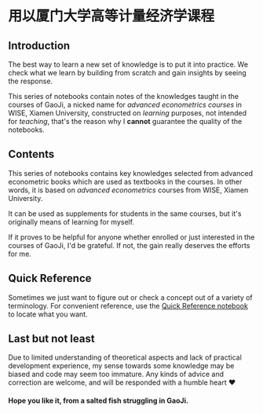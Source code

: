 # 用以厦门大学高等计量经济学课程

## Introduction

The best way to learn a new set of knowledge is to put it into practice. We check what we learn by building from scratch and gain insights by seeing the response. 

This series of notebooks contain notes of the knowledges taught in the courses of GaoJi, a nicked name for *advanced econometrics courses* in WISE, Xiamen University, constructed on *learning* purposes, not intended for *teaching*, that's the reason why I **cannot** guarantee the quality of the notebooks.

## Contents

This series of notebooks contains key knowledges selected from advanced econometric books which are used as textbooks in the courses. In other words, it is based on *advanced econometrics* courses from WISE, Xiamen University. 

It can be used as supplements for students in the same courses, but it's originally means of learning for myself.

If it proves to be helpful for anyone whether enrolled or just interested in the courses of GaoJi, I'd be grateful. If not, the gain really deserves the efforts for me.

## Quick Reference

Sometimes we just want to figure out or check a concept out of a variety of terminology. For convenient reference, use the [Quick Reference notebook](https://github.com/AnesonTso/GaoJi-Advanced-Econometrics/blob/master/Quick%20Reference.ipynb) to locate what you want.

## Last but not least

Due to limited understanding of theoretical aspects and lack of practical development experience, my sense towards some knowledge may be biased and code may seem too immature. Any kinds of advice and correction are welcome, and will be responded with a humble heart ❤️ 

#### Hope you like it, from a salted fish struggling in GaoJi.
